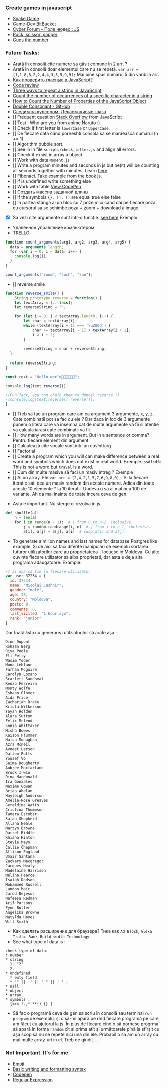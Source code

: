 ### Create games in javascript
- [Snake Game](https://www.youtube.com/watch?v=AaGK-fj-BAM&t=2s&ab_channel=TheCodingTrain)
- [Game-Dev BitBucket](https://bitbucket.org/Schedule93/games-dev/src/master/)
- [Cyber Forum - Поле чюдес : JS](https://www.cyberforum.ru/javascript/thread1426193.html)
- [Rock, scissor, papper](https://codepen.io/cliff538/pen/aHxfr)
- [Gues the number](GUES_NUMBER.md)

### Future Tasks:
- Arată în consolă cîte numere sa găsit comune în 2 arr. ?
- Arată în consolă doar elementul care nu se repetă. `var arr = [1,1,8,8,2,2,4,4,3,3,5,9,9];` Mai bine spus numărul 5 din varibila arr.
- [Как проверить гласные в JavaScript?](https://fooobar.com/questions/367622/how-do-i-check-for-vowels-in-javascript)
- [Code review](https://codereview.stackexchange.com/questions/128121/count-the-number-of-vowels-and-consonants/128127)
- [Three ways to repeat a string in JavaScript
](https://www.freecodecamp.org/news/three-ways-to-repeat-a-string-in-javascript-2a9053b93a2d/)
- [Count the number of occurrences of a specific character in a string](http://www.codecodex.com/wiki/index.php?title=Count_the_number_of_occurrences_of_a_specific_character_in_a_string#JavaScript)
- [How to Count the Number of Properties of the JavaScript Object](https://dzone.com/articles/how-to-count-the-number-of-properties-of-the-javas)
- [Double Consonant - GitHub](double_consonant.md)
- [Следим за курсором. Делаем живые глаза](https://www.youtube.com/watch?v=Sftw1qKo_n0&list=PLQqEY2kzSbZ7nLB8fooOpq89XfuMmwtMW&index=19&t=631s)
- [] Frequent question [Stack Overflow](https://stackoverflow.com/questions/tagged/javascript?sort=frequent) from JavaScript 
- [] Test : Who are you from anime Naruto :)
- [] Check if first letter is `lowerCase` or `UpperCase`.
- [] De fiecare data cand porneshti consola sa se maraeasca numarul (n += 1)
- [] Algorithm bubble sort.
- [] See in in file `scripts/check_letter.js` and align all errors.
- [] Check if exsist in array a object.
- [] Work with data `Moment.js`
- [] Write a program minutes and seconds in js but he(it) will be counting all seconds together with minutes. Learn [here](https://stackoverflow.com/questions/3552461/how-to-format-a-javascript-date)
- [] Fibonaci. Take example from the book js.
- [] if is undefined write something else
- [] Work with table [View CodePen](https://codepen.io/keukenrolletje/pen/GooXrQ)
- [] Создать массив заданной длины
- [] If the symbols `{}, [], ()` are equal true else false
- [] In partea stanga ai un bloc cu 7 poze mici cand dai pe fiecare poza, cu cursorul sa se schimbe poza + zoom + download a image.
- [x] Sa vezi cîte argumente sunt într-o funcție. [see here](https://overcoder.net/q/2569/%D0%BA%D0%B0%D0%BA-%D0%BE%D0%B1%D1%8A%D0%B5%D0%B4%D0%B8%D0%BD%D0%B8%D1%82%D1%8C-%D0%B4%D0%B2%D0%B0-%D0%BC%D0%B0%D1%81%D1%81%D0%B8%D0%B2%D0%B0-%D0%B2-javascript-%D0%B8-%D0%B4%D0%B5%D0%B4%D1%83%D0%BF%D0%BB%D0%B8%D1%86%D0%B8%D1%80%D0%BE%D0%B2%D0%B0%D1%82%D1%8C-%D1%8D%D0%BB%D0%B5%D0%BC%D0%B5%D0%BD%D1%82%D1%8B) Exemplu:
- Удалённое управление компьютером
- TRELLO

```javascript
function count_arguments(arg1, arg2, arg3, arg4, arg5) {
  data = arguments.length;
  for (var i = 0; i < data; i++) {
    console.log(i);
  }
}

count_arguments("room", "such", "zoo");
```

- [] reverse smile

```js
function reverse_smile() {
	String.prototype.reverse = function() {
	let textArray = [...this];
	let reverseString = "";

	for (let i = 0; i < textArray.length; i++) {
		let char = textArray[i];
		while (textArray[i + 1] === '\u200d') {
			char += textArray[i + 1] + textArray[i + 2];
      		i = i + 2;
    	}
    	
    	reverseString = char + reverseString;
  }
  
  return reverseString;
}

const text = "Hello world👩‍🦰👩‍👩‍👦‍👦";

console.log(text.reverse());

//Fun fact, you can chain them to dubbel reverse :)
//console.log(text.reverse().reverse());
}
```

- [] Treb sa fac un program care am ca argument 3 argumente, x, y, z. Cate combinatii pot sa fac cu ele ? Dar daca in loc de 3 argumente punem o litera care va insemna cat de multe argumente va fii si atentie va calcula iarasi cate combinatii va fii.
- [] How many words are in argument. But in a sentence or comma? 
Pentru fiecare element din argument
- [] Calculează cîte vocale sunt intr-un cuvînt/arg
- [] Factorial
- [] Create a program which you will can make difference between a real word and symbols which does not exist in real world. Exemple. `ssdfsdfa`. This is not a word but `travel` is a word.
- [] Cum din multe masive să faci un masiv intreg ? Exemple :
- [] Ai un array. FIe `var arr = [2,4,2,1,5,7,6,9,8,0];`. Si la fiecare iteratie sati dea un masiv random din aceste numere. Adica din toate aceste 10 elemente * la 10 iteratii. Undeva o sa ai matinca 100 de variante. Ah da mai inainte de toate incera ceva de gen:

* Asta e important. Nu sterge ci rezolva in js.

```py
def shuffle(a):
    n = len(a)
    for i in range(n - 1):  # i from 0 to n-2, inclusive.
        j = random.randrange(i, n)  # j from i to n-1, inclusive.
        a[i], a[j] = a[j], a[i]  # swap a[i] and a[j].
```

- To generate a milion names and last names for database Postgres like example. Și de aici să faci diferite manipulări de exemplu sortarea tuturor utilizatorilor care au proprietateea - locuesc in Moldova. Cu alte cuvinte fiecare utilizator sa aiba proprietati, dar asta e deja alta programa adaugatoare. Example:

```js
// și așa să fie la fiecare utilizator
var user_37234 = {
  id: 37234,
  name: "Nicolai Cushnir",
  gender: "male",
  age: 28,
  country: "Moldova",
  posts: 0,
  comments: 0,
  last_vizited: "1 hour ago",
  rank: "junior" 
}
```

Dar toată lista cu generarea utilziatorilor să arate așa :

```js
Dion Dupont
Rohaan Berg
Riya Poole
Eli Petty
Wasim Yoder
Muna Leblanc
Farhan Mcguire
Carolyn Lozano
Scarlett Sandoval
Renzo Ferreira
Monty Wolfe
Eshaan Glover
Aida Price
Zachariah Drake
Krista Wilkerson
Tayah Holden
Alara Sutton
Felix Mcleod
Sonia Whittaker
Misha Bowes
Kaison Plummer
Hafsa Monaghan
Azra Mcneil
Avneet Larson
Dalton Potts
Yousef Vo
Saima Dougherty
Aubree Macfarlane
Brook Irwin
Dina Macdonald
Ira Gonzales
Maxime Cowan
Brian Whelan
Hayleigh Anderson
Amelia-Rose Greaves
Geraldine Watts
Cristina Thompson
Tamera Escobar
Safah Shepherd
Allana Neale
Martyn Browne
Darrel Riddle
Rhiana Hinton
Stevie Mayo
Callie Chapman
Allison England
Umair Santana
Zackary Macgregor
Jacques Healy
Madelaine Harrison
Melina Pearce
Isaiah Dodson
Mohammed Russell
Landon Mair
Jarod Dejesus
Nafeesa Redman
Arif Parsons
Fynn Butler
Angelika Browne
Matylda Hayes
Will Smith
```
- Как сделать расширение для браузера? Тика как `Ad Block`, `Alexa Trafic Rank`, `Build width Technology`
- See what type of data is :

```Algorithm
check type of data:
* number
* string
  1. "2"
  2. 
* undefined
  * emty field
  * "" || '' || " " || ' ' ;
* nall
* object
* array
* symbols : 
  {<>=-!.,* **() {} }
```

- Să fac o programă ceva de gen sa scriu în consolă sau terminal `run program` de exemplu, și o să-mi apară pe rînd fiecare programă pe care am făcut cu ajutorul la js. În plus de fiecare cînd o să pornesc progrma să apară în forma `random` cît și prima atît și următoarele pînă la sfîrșit cu așa scop să nu se repete nici una din ele. Probabil o sa am un array cu mai multe array-uri in el. Treb de gindit ...

### Not Important. It's for me.

* [Emoji](https://gist.github.com/AliMD/3344523)
* [Basic writing and formatting syntax
](https://help.github.com/en/articles/basic-writing-and-formatting-syntax)
* [Codepen](https://codepen.io/)
* [Regular Expression](https://regex101.com/)
